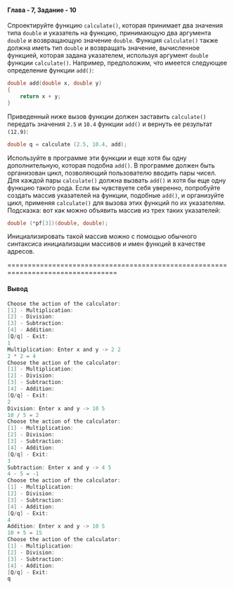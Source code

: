 #### Глава - 7, Задание - 10 ####

Спроектируйте функцию ```calculate()```, которая принимает два значения типа
```double``` и указатель на функцию, принимающую два аргумента ```double``` и
возвращающую значение ```double```. Функция ```calculate()``` также должна иметь тип
```double``` и возвращать значение, вычисленное функцией, которая задана
указателем, используя аргумент ```double``` функции ```calculate()```. Например,
предположим, что имеется следующее определение функции ```add()```:

```objectivec
double add(double x, double y) 
{ 
	return x + y; 
}
```

Приведенный ниже вызов функции должен заставить ```calculate()``` передать
значения ```2.5``` и ```10.4``` функции ```add()``` и вернуть ее результат ```(12.9)```:

```objectivec
double q = calculate (2.5, 10.4, add);
```

Используйте в программе эти функции и еще хотя бы одну дополнительную,
которая подобна ```add()```. В программе должен быть организован цикл,
позволяющий пользователю вводить пары чисел. Для каждой пары ```calculate()``` должна
вызвать ```add()``` и хотя бы еще одну функцию такого рода. Если вы чувствуете
себя уверенно, попробуйте создать массив указателей на функции, подобные
```add()```, и организуйте цикл, применяя ```calculate()``` для вызова этих функций
по их указателям. 
Подсказка: вот как можно объявить массив из трех таких указателей:

```objectivec
double (*pf[3])(double, double);
```
Инициализировать такой массив можно с помощью обычного синтаксиса
инициализации массивов и имен функций в качестве адресов.

=================================================================================
#### Вывод ####
```objectivec
Choose the action of the calculator:
[1] - Multiplication:
[2] - Division:
[3] - Subtraction:
[4] - Addition:
[Q/q] - Exit:
1
Multiplication: Enter x and y -> 2 2
2 * 2 = 4
Choose the action of the calculator:
[1] - Multiplication:
[2] - Division:
[3] - Subtraction:
[4] - Addition:
[Q/q] - Exit:
2
Division: Enter x and y -> 10 5
10 / 5 = 2
Choose the action of the calculator:
[1] - Multiplication:
[2] - Division:
[3] - Subtraction:
[4] - Addition:
[Q/q] - Exit:
3
Subtraction: Enter x and y -> 4 5
4 - 5 = -1
Choose the action of the calculator:
[1] - Multiplication:
[2] - Division:
[3] - Subtraction:
[4] - Addition:
[Q/q] - Exit:
4
Addition: Enter x and y -> 10 5
10 + 5 = 15
Choose the action of the calculator:
[1] - Multiplication:
[2] - Division:
[3] - Subtraction:
[4] - Addition:
[Q/q] - Exit:
q
```